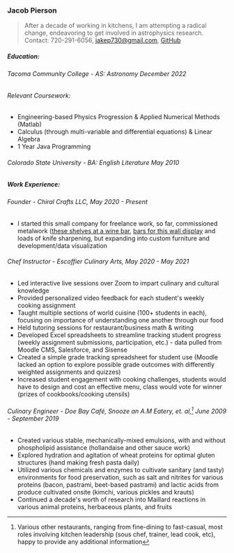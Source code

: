 ### Jacob Pierson

> After a decade of working in kitchens, I am attempting a radical change, 
> endeavoring to get involved in astrophysics research. 
> Contact: 720-291-6056, [jakep730@gmail.com](mailto:jakep730@gmail.com), [GitHub](https://github.com/awhooshingwind)

##### Education:

###### Tacoma Community College - AS: Astronomy *December 2022*  
 
###### Relevant Coursework:
- Engineering-based Physics Progression & Applied Numerical Methods (Matlab)
- Calculus (through multi-variable and differential equations) & Linear Algebra
- 1 Year Java Programming  

###### Colorado State University - BA: English Literature *May 2010*  

##### Work Experience: 

###### Founder - *Chiral Crafts LLC, May 2020 - Present*

- I started this small company for freelance work, so far, commissioned metalwork ([these shelves at a wine bar](/images/all_together_now.png), [bars for this wall display](/images/bars_vert.png) and loads of knife sharpening, but expanding into custom furniture and development/data visualization  

###### Chef Instructor - *Escoffier Culinary Arts, May 2020 - May 2021*

- Led interactive live sessions over Zoom to impart culinary and cultural knowledge
- Provided personalized video feedback for each student's weekly cooking assignment
- Taught multiple sections of world cuisine (100+ students in each), focusing on importance of understanding one another through our food
- Held tutoring sessions for restaurant/business math & writing
- Developed Excel spreadsheets to streamline tracking student progress (weekly assignment submissions, participation, etc.) - data pulled from Moodle CMS, Salesforce, and Sisense
- Created a simple grade tracking spreadsheet for student use (Moodle lacked an option to explore possible grade outcomes with differently weighted assignments and quizzes)
- Increased student engagement with cooking challenges, students would have to design and cost an effective menu, class would vote for winner (prizes of cookbooks/cooking utensils)  

###### Culinary Engineer - *Doe Bay Café, Snooze an A.M Eatery, et. al,[^1] June 2009 - September 2019*

- Created various stable, mechanically-mixed emulsions, with and without phospholipid assistance (hollandaise and other sauce work)
- Explored hydration and agitation of wheat proteins for optimal gluten structures (hand making fresh pasta daily)
- Utilized various chemicals and enzymes to cultivate sanitary (and tasty) environments for food preservation, such as salt and nitrites for various proteins (bacon, pastrami, beet-based pastrami) and lactic acids from produce cultivated onsite (kimchi, various pickles and krauts)
- Continued a decade's worth of research into Maillard reactions in various animal proteins, herbaceous plants, and fruits

[^1]: Various other restaurants, ranging from fine-dining to fast-casual, most roles involving kitchen leadership (sous chef, trainer, lead cook, etc), happy to provide any additional information
